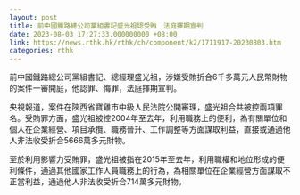 ```yaml
---
layout: post
title: 前中國鐵路總公司黨組書記盛光祖認受賄　法庭擇期宣判
date: 2023-08-03 17:27:33.000000000 +08:00
link: https://news.rthk.hk/rthk/ch/component/k2/1711917-20230803.htm
categories: rthk
---
```


前中國鐵路總公司黨組書記、總經理盛光祖，涉嫌受賄折合6千多萬元人民幣財物的案件一審開庭，他認罪、悔罪，法庭擇期宣判。

央視報道，案件在陝西省寶雞市中級人民法院公開審理，盛光祖合共被控兩項罪名。受賄罪方面，盛光祖被控2004年至去年，利用職務上的便利，為有關單位和個人在企業經營、項目承攬、職務晉升、工作調整等方面謀取利益，直接或通過他人非法收受折合5666萬多元財物。

至於利用影響力受賄罪，盛光祖被指在2015年至去年，利用職權和地位形成的便利條件，通過其他國家工作人員職務上的行為，為相關單位在企業經營方面謀取不正當利益，通過他人非法收受折合714萬多元財物。
